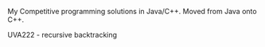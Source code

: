 My Competitive programming solutions in Java/C++. Moved from Java onto C++.

UVA222 - recursive backtracking
